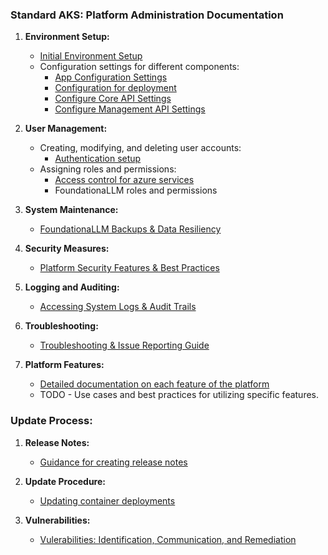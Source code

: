 ### Standard AKS: Platform Administration Documentation

1. **Environment Setup:**
   - [Initial Environment Setup](https://github.com/solliancenet/foundationallm/blob/mg-terraform-iac/deploy/standard/bicep/README.md)
   - Configuration settings for different components:
     - [App Configuration Settings](../deployment/app-configuration-values.md)
     - [Configuration for deployment](../deployment/deployment-configuration.md)
     - [Configure Core API Settings](../deployment/authentication/core-authentication-setup-entra.md#update-app-configuration-settings)
     - [Configure Management API Settings](../deployment/authentication/management-authentication-setup-entra.md#update-app-configuration-settings)

2. **User Management:**
   - Creating, modifying, and deleting user accounts:
     - [Authentication setup](../deployment/authentication/index.md)
   - Assigning roles and permissions:
     - [Access control for azure services](../deployment/configure-access-control-for-services.md)
     - FoundationaLLM roles and permissions

3. **System Maintenance:**
   - [FoundationaLLM Backups & Data Resiliency](./Backups.md)

4. **Security Measures:**
   - [Platform Security Features & Best Practices](./Security.md)

5. **Logging and Auditing:**
   - [Accessing System Logs & Audit Trails](./Logs.md)

6. **Troubleshooting:**
   - [Troubleshooting & Issue Reporting Guide](./Troubleshooting.md)

7. **Platform Features:**
   - [Detailed documentation on each feature of the platform](https://docs.foundationallm.ai/)
   - TODO - Use cases and best practices for utilizing specific features.

### Update Process:

1. **Release Notes:**
   - [Guidance for creating release notes](./Release-Notes.md)

2. **Update Procedure:**
   - [Updating container deployments](./Update.md)

3. **Vulnerabilities:**
   - [Vulerabilities: Identification, Communication, and Remediation](./Vulnerabilities.md)
